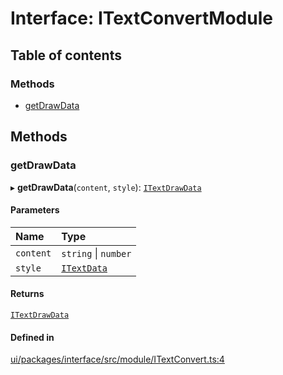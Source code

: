 # Interface: ITextConvertModule

## Table of contents

### Methods

- [getDrawData](ITextConvertModule.md#getdrawdata)

## Methods

### getDrawData

▸ **getDrawData**(`content`, `style`): [`ITextDrawData`](ITextDrawData.md)

#### Parameters

| Name | Type |
| :------ | :------ |
| `content` | `string` \| `number` |
| `style` | [`ITextData`](ITextData.md) |

#### Returns

[`ITextDrawData`](ITextDrawData.md)

#### Defined in

[ui/packages/interface/src/module/ITextConvert.ts:4](https://github.com/leaferjs/leafer-ui/blob/c3451ed/packages/interface/src/module/ITextConvert.ts#L4)
